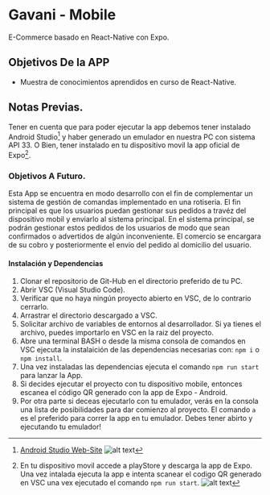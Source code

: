 # Gavani - Mobile
E-Commerce basado en React-Native con Expo.

## Objetivos De la APP
* Muestra de conocimientos aprendidos en curso de React-Native.

## Notas Previas.
Tener en cuenta que para poder ejecutar la app debemos tener instalado Android Studio[^1] y haber generado un emulador en nuestra PC con sistema API 33. O Bien, tener instalado en tu dispositivo movil la app oficial de Expo[^2].

[^1]:[Android Studio Web-Site](https://i.postimg.cc/wBrQ3Ms9/android-Studio60.webp)
![alt text](https://i.postimg.cc/wBrQ3Ms9/android-Studio60.webp "Android Studio LOGO")



[^2]: En tu dispositivo movil accede a playStore y descarga la app de Expo. Una vez intalada ejecuta la app e intenta scanear el codigo QR generado en VSC una vex ejecutado el comando `npm run start`.
![alt text](https://i.postimg.cc/zfvkJKvd/client60.webp "Expo APP LOGO")

### Objetivos A Futuro.

Esta App se encuentra en modo desarrollo con el fin de complementar un sistema de gestión de comandas implementado en una rotiseria.
El fin principal es que los usuarios puedan gestionar sus pedidos a travéz del dispositivo mobil y enviarlo al sistema principal. En el sistema principal, se podrán gestionar estos pedidos de los usuarios de modo que sean confirmados o advertidos de algún inconveniente.
El comercio se encargara de su cobro y posteriormente el envio del pedido al domicilio del usuario.

#### Instalación y Dependencias
1. Clonar el repositorio de Git-Hub en el directorio preferido de tu PC.
2. Abrir VSC (Visual Studio Code).
3. Verificar que no haya ningún proyecto abierto en VSC, de lo contrario cerrarlo.
4. Arrastrar el directorio descargado a VSC.
5. Solicitar archivo de variables de entornos al desarrollador. Si ya tienes el archivo, puedes importarlo en VSC en la raiz del proyecto.
6. Abre una terminal BASH o desde la misma consola de comandos en VSC ejecuta la instalaición de las dependencias necesarias con: `npm i` o `npm install`.
7. Una vez instaladas las dependencias ejecuta el comando `npm run start` para lanzar la App.
8. Si decides ejecutar el proyecto con tu dispositivo mobile, entonces escanea el código QR generado con la app de Expo - Android.
9. Por otra parte si deceas ejecutarlo con tu emulador, verás en la consola una lista de posibilidades para dar comienzo al proyecto. El comando `a` es el preferido para correr la app en tu emulador. Debes tener abirto y ejecutando tu emulador!


